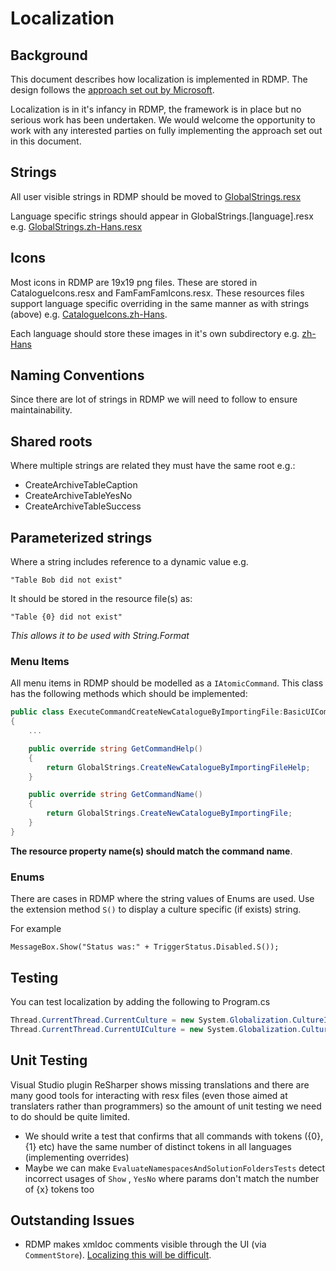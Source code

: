 # Localization

## Background
This document describes how localization is implemented in RDMP.  The design follows the [approach set out by Microsoft](https://docs.microsoft.com/en-us/dotnet/standard/globalization-localization/).

Localization is in it's infancy in RDMP, the framework is in place but no serious work has been undertaken.  We would welcome the opportunity to work with any interested parties on fully implementing the approach set out in this document.

## Strings
All user visible strings in RDMP should be moved to [GlobalStrings.resx](../../Rdmp.Core/GlobalStrings.resx)

Language specific strings should appear in GlobalStrings.[language].resx e.g. [GlobalStrings.zh-Hans.resx](../../Rdmp.Core/GlobalStrings.zh-Hans.resx)

## Icons

Most icons in RDMP are 19x19 png files.  These are stored in CatalogueIcons.resx and FamFamFamIcons.resx.  These resources files support language specific overriding in the same manner as with strings (above) e.g. [CatalogueIcons.zh-Hans](../../Rdmp.Core/Icons/IconProvision/CatalogueIcons.zh-Hans.resx).

Each language should store these images in it's own subdirectory e.g. [zh-Hans](../../Rdmp.Core/Icons/zh-Hans)

## Naming Conventions
Since there are lot of strings in RDMP we will need to follow to ensure maintainability.

## Shared roots

Where multiple strings are related they must have the same root e.g.:

- CreateArchiveTableCaption
- CreateArchiveTableYesNo
- CreateArchiveTableSuccess


## Parameterized strings

Where a string includes reference to a dynamic value e.g.

```
"Table Bob did not exist"
```

It should be stored in the resource file(s) as:

```
"Table {0} did not exist"
```

_This allows it to be used with String.Format_

### Menu Items

All menu items in RDMP should be modelled as a `IAtomicCommand`.  This class has the following methods which should be implemented:

```csharp
public class ExecuteCommandCreateNewCatalogueByImportingFile:BasicUICommandExecution, IAtomicCommandWithTarget
{
    ...

    public override string GetCommandHelp()
    {
        return GlobalStrings.CreateNewCatalogueByImportingFileHelp;
    }

    public override string GetCommandName()
    {
        return GlobalStrings.CreateNewCatalogueByImportingFile;
    }
}
```

__The resource property name(s) should match the command name__.

### Enums

There are cases in RDMP where the string values of Enums are used.  Use the extension method `S()` to display a culture specific (if exists) string.

For example

```
MessageBox.Show("Status was:" + TriggerStatus.Disabled.S());
```

## Testing

You can test localization by adding the following to Program.cs

```csharp
Thread.CurrentThread.CurrentCulture = new System.Globalization.CultureInfo("zh-Hans");
Thread.CurrentThread.CurrentUICulture = new System.Globalization.CultureInfo("zh-Hans");
```

## Unit Testing

Visual Studio plugin ReSharper shows missing translations and there are many good tools for interacting with resx files (even those aimed at translaters rather than programmers) so the amount of unit testing we need to do should be quite limited.

- We should write a test that confirms that all commands with tokens ({0},{1} etc) have the same number of distinct tokens in all languages (implementing overrides)
- Maybe we can make `EvaluateNamespacesAndSolutionFoldersTests` detect incorrect usages of `Show` , `YesNo` where params don't match the number of {x} tokens too

## Outstanding Issues

- RDMP makes xmldoc comments visible through the UI (via `CommentStore`).  [Localizing this will be difficult](https://github.com/dotnet/roslyn/issues/3371).

